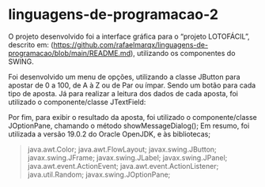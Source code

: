 # linguagens-de-programacao-2

O projeto desenvolvido foi a interface gráfica para o “projeto LOTOFÁCIL”, descrito em: (https://github.com/rafaelmarqx/linguagens-de-programacao/blob/main/README.md), utilizando os componentes do SWING.

Foi desenvolvido um menu de opções, utilizando a classe JButton para apostar de 0 a 100, de A à Z ou de Par ou ímpar. Sendo um botão para cada tipo de aposta. Já para realizar a leitura dos dados de cada aposta, foi utilizado o componente/classe JTextField:

Por fim, para exibir o resultado da aposta, foi utilizado o componente/classe JOptionPane, chamando o método showMessageDialog();
Em resumo, foi utilizada a versão 19.0.2 do Oracle OpenJDK, e às bibliotecas; 
> java.awt.Color;
> java.awt.FlowLayout;
> javax.swing.JButton;
> javax.swing.JFrame;
> javax.swing.JLabel;
> javax.swing.JPanel;
> java.awt.event.ActionEvent;
> java.awt.event.ActionListener;
> java.util.Random;
> javax.swing.JOptionPane;
